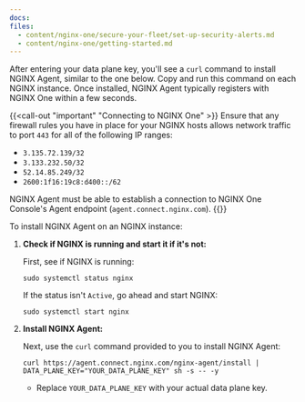 ```yaml
---
docs:
files:
  - content/nginx-one/secure-your-fleet/set-up-security-alerts.md
  - content/nginx-one/getting-started.md
---
```


After entering your data plane key, you'll see a `curl` command to install NGINX Agent, similar to the one below. Copy and run this command on each NGINX instance. Once installed, NGINX Agent typically registers with NGINX One within a few seconds.

{{<call-out "important" "Connecting to NGINX One" >}}
 Ensure that any firewall rules you have in place for your NGINX hosts allows network traffic to port `443` for all of the following IP ranges:

- `3.135.72.139/32`
- `3.133.232.50/32`
- `52.14.85.249/32`
- `2600:1f16:19c8:d400::/62`

NGINX Agent must be able to establish a connection to NGINX One Console's Agent endpoint (`agent.connect.nginx.com`).
{{</call-out>}}

To install NGINX Agent on an NGINX instance:

1. **Check if NGINX is running and start it if it's not:**

    First, see if NGINX is running:

    ```shell
    sudo systemctl status nginx
    ```

    If the status isn't `Active`, go ahead and start NGINX:

    ```shell
    sudo systemctl start nginx
    ```

2. **Install NGINX Agent:**

    Next, use the `curl` command provided to you to install NGINX Agent:

    ``` shell
    curl https://agent.connect.nginx.com/nginx-agent/install | DATA_PLANE_KEY="YOUR_DATA_PLANE_KEY" sh -s -- -y
    ```

   - Replace `YOUR_DATA_PLANE_KEY` with your actual data plane key.
